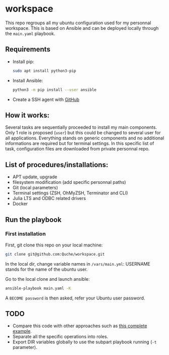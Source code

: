 # workspace

This repo regroups all my ubuntu configuration used for my personnal workspace. This is based on Ansible and can be deployed locally through the `main.yaml` playbook.

## Requirements
- Install pip:
    ```bash
    sudo apt install python3-pip
    ```
- Install Ansible:
    ```bash
    python3 -m pip install --user ansible
    ```
- Create a SSH agent with [GitHub](https://docs.github.com/en/authentication/connecting-to-github-with-ssh/about-ssh)

## How it works:
Several tasks are sequentially proceeded to install my main components. Only 1 role is proposed (`user`) but this could be changed to several user for all applications. Everything stands on generic components and no additional informations are required but for terminal settings. In this specific list of task, configuration files are downloaded from private personnal repo.

## List of procedures/installations:

- APT update, upgrade
- filesystem modification (add specific personnal paths)
- Git (local parameters)
- Terminal settings (ZSH, OhMyZSH, Terminator and CLI)
- Julia LTS and ODBC related drivers
- Docker

## Run the playbook

### First installation

First, git clone this repo on your local machine:

```bash
git clone git@github.com:Quche/workspace.git
```

In the local dir, change variable names in `/vars/main.yml`: USERNAME stands for the name of the ubuntu user.

Go to the local clone and launch ansible:
```bash
ansible-playbook main.yaml -K
```
A `BECOME password` is then asked, refer your Ubuntu user password.

## TODO
- Compare this code with other approaches such as [this complete example](https://github.com/bradwilson/ansible-dev-pc).
- Separate all the specific operations into roles.
- Export DIR variables globally to use the subpart playbook running (`-t` parameter).




